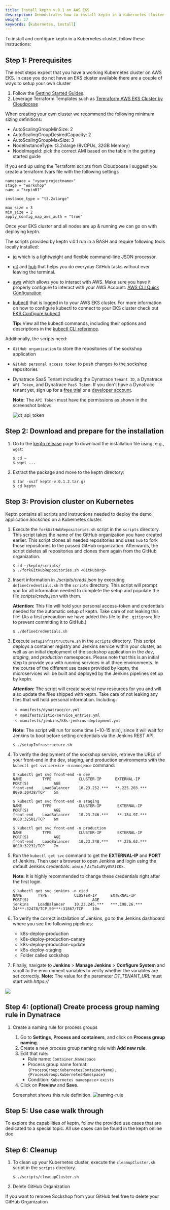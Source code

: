 ```yaml
---
title: Install keptn v.0.1 on AWS EKS
description: Demonstrates how to install keptn in a Kubernetes cluster on Amazon EKS. 
weight: 37
keywords: [kubernetes, install]
---
```


To install and configure keptn in a Kubernetes cluster, follow these instructions:

## Step 1: Prerequisites

The next steps expect that you have a working Kubernetes cluster on AWS EKS. In case you do not have an EKS cluster available there are a couple of ways to setup your own cluster
1. Follow the [Getting Started Guides](https://docs.aws.amazon.com/eks/latest/userguide/getting-started.html). 
2. Leverage Terraform Templates such as [Tereraform AWS EKS Cluster by Cloudposse](https://github.com/cloudposse/terraform-aws-eks-cluster)

When creating your own cluster we recommend the following minimum sizing definitions:

- AutoScalingGroupMinSize: 2
- AutoScalingGroupDesiredCapacity: 2
- AutoScalingGroupMaxSize: 3
- NodeInstanceType: t3.2xlarge (8vCPUs, 32GB Memory)
- NodeImageId: pick the correct AMI based on the table in the getting started guide

If you end up using the Terraform scripts from Cloudposse I suggest you create a terraform.tvars file with the following settings
```
namespace = "<yourprojectname>"
stage = "workshop"
name = "keptn01"

instance_type = "t3.2xlarge"

max_size = 3
min_size = 2
apply_config_map_aws_auth = "true"
```

Once your EKS cluster and all nodes are up & running we can go on with deploying keptn.

The scripts provided by keptn v.0.1 run in a BASH and require following tools locally installed: 

- [jq](https://stedolan.github.io/jq/) which is a lightweight and flexible command-line JSON processor.
- [git](https://git-scm.com/) and [hub](https://hub.github.com/) that helps you do everyday GitHub tasks without ever leaving the terminal.
- [aws](https://docs.aws.amazon.com/cli/latest/userguide/cli-chap-install.html) which allows you to interact with AWS. Make sure you have it properly configure to interact with your AWS Account: [AWS CLI Quick Configuration](https://docs.aws.amazon.com/cli/latest/userguide/cli-chap-configure.html)
- [kubectl](https://kubernetes.io/docs/tasks/tools/install-kubectl/) that is logged in to your AWS EKS cluster. For more information on how to configure kubectl to connect to your EKS cluster check out [EKS Configure kubectl](https://docs.aws.amazon.com/eks/latest/userguide/getting-started.html#eks-configure-kubectl)

    **Tip:** View all the kubectl commands, including their options and descriptions in the [kubectl CLI reference](https://kubernetes.io/docs/user-guide/kubectl-overview/).

Additionally, the scripts need:

- `GitHub organization` to store the repositories of the sockshop application
- `GitHub personal access token` to push changes to the sockshop repositories
- Dynatrace SaaS Tenant including the Dynatrace `Tenant ID`, a Dynatrace `API Token`, and Dynatrace `PaaS Token`. If you don't have a Dynatrace tenant yet, sign up for a [free trial](https://www.dynatrace.com/trial/) or a [developer account](https://www.dynatrace.com/developer/).

    **Note:** The `API Token` must have the permissions as shown in the screenshot below:

    ![dt_api_token](./assets/dt_api_token.png)

## Step 2: Download and prepare for the installation

1. Go to the [keptn release](https://github.com/keptn/keptn/releases/tag/0.1.2) page to download the installation file using, e.g., `wget`:
    ```console
    $ cd ~
    $ wget ...
    ```

1. Extract the package and move to the keptn directory:

    ```console
    $ tar -xvzf keptn-v.0.1.2.tar.gz 
    $ cd keptn
    ```

## Step 3: Provision cluster on Kubernetes

Keptn contains all scripts and instructions needed to deploy the demo application *Sockshop* on a Kubernetes cluster.

1. Execute the `forkGitHubRepositories.sh` script in the `scripts` directory. This script takes the name of the GitHub organization you have created earlier. This script clones all needed repositories and uses `hub` to fork those repositories to the passed GitHub organization. Afterwards, the script deletes all repositories and clones them again from the GitHub organization.

    ```console
    $ cd ~/keptn/scripts/
    $ ./forkGitHubRepositories.sh <GitHubOrg>
    ```
    
1. Insert information in *./scripts/creds.json* by executing `defineCredentials.sh` in the `scripts` directory. This script will prompt you for all information needed to complete the setup and populate the file *scripts/creds.json* with them. 

    **Attention:** This file will hold your personal access-token and credentials needed for the automatic setup of keptn. Take care of not leaking this file! (As a first precaution we have added this file to the `.gitignore` file to prevent committing it to GitHub.)

    ```console
    $ ./defineCredentials.sh
    ```
    
1. Execute `setupInfrastructure.sh` in the `scripts` directory. This script deploys a container registry and Jenkins service within your cluster, as well as an initial deployment of the sockshop application in the *dev*, *staging*, and *production* namespaces. Please note that this is an initial step to provide you with running services in all three environments. In the course of the different use cases provided by keptn, the microservices will be built and deployed by the Jenkins pipelines set up by keptn. 

    **Attention:** The script will create several new resources for you and will also update the files shipped with keptn. Take care of not leaking any files that will hold personal information. Including:
        
    - `manifests/dynatrace/cr.yml`
    - `manifests/istio/service_entries.yml`
    - `manifests/jenkins/k8s-jenkins-deployment.yml`

    **Note:** The script will run for some time (~10-15 min), since it will wait for Jenkins to boot before setting credentials via the Jenkins REST API.

    ```console
    $ ./setupInfrastructure.sh
    ```

1. To verify the deployment of the sockshop service, retrieve the URLs of your front-end in the dev, staging, and production environments with the `kubectl get svc` *`service`* `-n` *`namespace`* command:

    ```console
    $ kubectl get svc front-end -n dev
    NAME         TYPE            CLUSTER-IP      EXTERNAL-IP       PORT(S)           AGE
    front-end    LoadBalancer    10.23.252.***   **.225.203.***    8080:30438/TCP    5m
    ```

    ```console
    $ kubectl get svc front-end -n staging
    NAME         TYPE            CLUSTER-IP       EXTERNAL-IP      PORT(S)           AGE
    front-end    LoadBalancer    10.23.246.***    **.184.97.***    8080:32501/TCP    6m
    ```

    ```console
    $ kubectl get svc front-end -n production
    NAME         TYPE            CLUSTER-IP       EXTERNAL-IP      PORT(S)           AGE
    front-end    LoadBalancer    10.23.248.***    **.226.62.***    8080:32232/TCP    7m
    ```

1. Run the `kubectl get svc` command to get the **EXTERNAL-IP** and **PORT** of Jenkins. Then user a browser to open Jenkins and login using the default Jenkins credentials: `admin` / `AiTx4u8VyUV8tCKk`. 
    
    **Note:** It is highly recommended to change these credentials right after the first login.

    ```console
    $ kubectl get svc jenkins -n cicd
    NAME       TYPE            CLUSTER-IP      EXTERNAL-IP       PORT(S)                            AGE
    jenkins    LoadBalancer    10.23.245.***   ***.198.26.***    24***:32478/TCP,50***:31867/TCP    10m
    ``` 

1. To verify the correct installation of Jenkins, go to the Jenkins dashboard where you see the following pipelines:
    * k8s-deploy-production
    * k8s-deploy-production-canary
    * k8s-deploy-production-update
    * k8s-deploy-staging
    * Folder called sockshop

1. Finally, navigate to **Jenkins** > **Manage Jenkins** > **Configure System** and  scroll to the environment variables to verify whether the variables are set correctly. **Note:** The value for the parameter *DT_TENANT_URL* must start with *https://*

![](./assets/jenkins-env-vars.png)

## Step 4: (optional) Create process group naming rule in Dynatrace

1. Create a naming rule for process groups
    1. Go to **Settings**, **Process and containers**, and click on **Process group naming**.
    1. Create a new process group naming rule with **Add new rule**. 
    1. Edit that rule:
        * Rule name: `Container.Namespace`
        * Process group name format: `{ProcessGroup:KubernetesContainerName}.{ProcessGroup:KubernetesNamespace}`
        * Condition: `Kubernetes namespace`> `exists`
    1. Click on **Preview** and **Save**.

    Screenshot shows this rule definition.
    ![naming-rule](./assets/pg_naming.png)

 
## Step 5: Use case walk through <a id="step-three"></a>

To explore the capabilities of keptn, follow the provided use cases that are dedicated to a special topic. All use cases can be found in the keptn online doc

## Step 6: Cleanup

1. To clean up your Kubernetes cluster, execute the `cleanupCluster.sh` script in the `scripts` directory.

    ```console
    $ ./scripts/cleanupCluster.sh
    ```
2. Delete GitHub Organization

If you want to remove Sockshop from your GitHub feel free to delete your GitHub Organization
